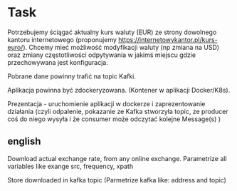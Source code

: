 # Task
Potrzebujemy ściągać aktualny kurs waluty (EUR) ze strony dowolnego kantoru internetowego (proponujemy https://internetowykantor.pl/kurs-euro/).
Chcemy mieć możliwość modyfikacji waluty (np zmiana na USD) oraz zmiany częstotliwości odpytywania w jakimś miejscu gdzie przechowywana jest konfiguracja.

Pobrane dane powinny trafić na topic Kafki.

Aplikacja powinna być zdockeryzowana. (Kontener w aplikacji Docker/K8s).

Prezentacja - uruchomienie aplikacji w dockerze i zaprezentowanie działania (czyli odpalenie, pokazanie ze Kafka stworzyła topic, ze producer coś do niego wysyła i że consumer może odczytać kolejne Message(s) )

## english
Download actual exchange rate, from any online exchange. Parametrize all variables like exange src, frequency, xpath

Store downloaded in kafka topic (Parmetrize kafka like: address and topic)
